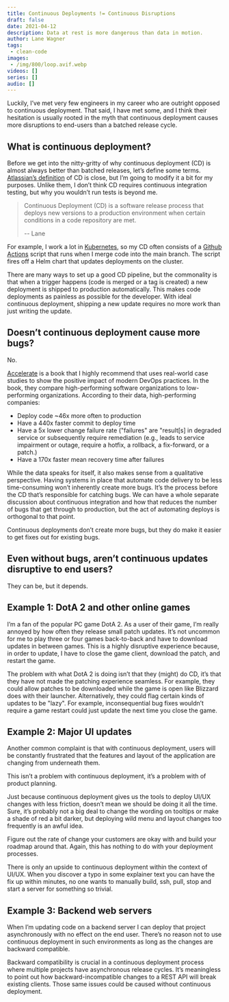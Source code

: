 ```yaml
---
title: Continuous Deployments != Continuous Disruptions
draft: false
date: 2021-04-12
description: Data at rest is more dangerous than data in motion.
author: Lane Wagner
tags:
 - clean-code
images:
 - /img/800/loop.avif.webp
videos: []
series: []
audio: []
---
```


Luckily, I’ve met very few engineers in my career who are outright opposed to continuous deployment. That said, I have met some, and I think their hesitation is usually rooted in the myth that continuous deployment causes more disruptions to end-users than a batched release cycle.

## What is continuous deployment?

Before we get into the nitty-gritty of why continuous deployment (CD) is almost always better than batched releases, let’s define some terms. [Atlassian’s definition](https://www.atlassian.com/continuous-delivery/continuous-deployment) of CD is close, but I’m going to modify it a bit for my purposes. Unlike them, I don’t think CD requires continuous integration testing, but why you wouldn’t run tests is beyond me.

> Continuous Deployment (CD) is a software release process that deploys new versions to a production environment when certain conditions in a code repository are met.
> 
> -- Lane

For example, I work a lot in [Kubernetes](https://kubernetes.io/), so my CD often consists of a [Github Actions](https://github.com/features/actions) script that runs when I merge code into the main branch. The script fires off a Helm chart that updates deployments on the cluster.

There are many ways to set up a good CD pipeline, but the commonality is that when a trigger happens (code is merged or a tag is created) a new deployment is shipped to production automatically. This makes code deployments as painless as possible for the developer. With ideal continuous deployment, shipping a new update requires no more work than just writing the update.

## Doesn’t continuous deployment cause more bugs?

No.

[Accelerate](https://itrevolution.com/book/accelerate/) is a book that I highly recommend that uses real-world case studies to show the positive impact of modern DevOps practices. In the book, they compare high-performing software organizations to low-performing organizations. According to their data, high-performing companies:

* Deploy code ~46x more often to production
* Have a 440x faster commit to deploy time
* Have a 5x lower change failure rate ("failures" are "result[s] in degraded service or subsequently require remediation (e.g., leads to service impairment or outage, require a hotfix, a rollback, a fix-forward, or a patch.)
* Have a 170x faster mean recovery time after failures

While the data speaks for itself, it also makes sense from a qualitative perspective. Having systems in place that automate code delivery to be less time-consuming won’t inherently create more bugs. It’s the process before the CD that’s responsible for catching bugs. We can have a whole separate discussion about continuous integration and how that reduces the number of bugs that get through to production, but the act of automating deploys is orthogonal to that point.

Continuous deployments don’t create more bugs, but they do make it easier to get fixes out for existing bugs.

## Even without bugs, aren’t continuous updates disruptive to end users?

They can be, but it depends.

## Example 1: DotA 2 and other online games

I’m a fan of the popular PC game DotA 2. As a user of their game, I’m really annoyed by how often they release small patch updates. It’s not uncommon for me to play three or four games back-to-back and have to download updates in between games. This is a highly disruptive experience because, in order to update, I have to close the game client, download the patch, and restart the game.

The problem with what DotA 2 is doing isn’t that they (might) do CD, it’s that they have not made the patching experience seamless. For example, they could allow patches to be downloaded while the game is open like Blizzard does with their launcher. Alternatively, they could flag certain kinds of updates to be "lazy". For example, inconsequential bug fixes wouldn’t require a game restart could just update the next time you close the game.

## Example 2: Major UI updates

Another common complaint is that with continuous deployment, users will be constantly frustrated that the features and layout of the application are changing from underneath them.

This isn’t a problem with continuous deployment, it’s a problem with of product planning.

Just because continuous deployment gives us the tools to deploy UI/UX changes with less friction, doesn’t mean we should be doing it all the time. Sure, it’s probably not a big deal to change the wording on tooltips or make a shade of red a bit darker, but deploying wild menu and layout changes too frequently is an awful idea.

Figure out the rate of change your customers are okay with and build your roadmap around that. Again, this has nothing to do with your deployment processes.

There is only an upside to continuous deployment within the context of UI/UX. When you discover a typo in some explainer text you can have the fix up within minutes, no one wants to manually build, ssh, pull, stop and start a server for something so trivial.

## Example 3: Backend web servers

When I’m updating code on a backend server I can deploy that project asynchronously with no effect on the end user. There’s no reason not to use continuous deployment in such environments as long as the changes are backward compatible.

Backward compatibility is crucial in a continuous deployment process where multiple projects have asynchronous release cycles. It’s meaningless to point out how backward-incompatible changes to a REST API will break existing clients. Those same issues could be caused without continuous deployment.
